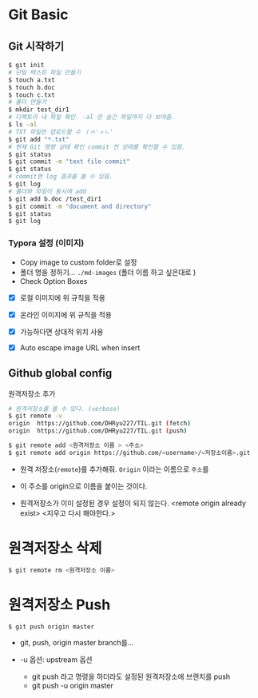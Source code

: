 # Git Basic

## Git 시작하기

```bash
$ git init
# 단일 텍스트 파일 만들기
$ touch a.txt
$ touch b.doc
$ touch c.txt
# 폴더 만들기
$ mkdir test_dir1
# 디렉토리 내 파일 확인. -al 은 숨긴 파일까지 다 보여줌.
$ ls -al
# TXT 파일만 업로드할 수 ㅣㅇ'ㅅㄴ'
$ git add "*.txt"
# 현재 Git 명령 상태 확인 commit 전 상태를 확인할 수 있음.
$ git status
$ git commit -m "text file commit"
$ git status
# commit한 log 결과를 볼 수 있음.
$ git log
# 폴더와 파일이 동시에 add
$ git add b.doc /test_dir1 
$ git commit -m "document and directory"
$ git status
$ git log
```

### Typora 설정 (이미지)

- Copy image to custom folder로 설정
- 폴더 명을 정하기... ```./md-images``` (폴더 이름 하고 싶은대로  )
-  Check Option Boxes
  - [x] 로컬 이미지에 위 규칙을 적용 
  - [x] 온라인 이미지에 위 규칙을 적용
  - [x] 가능하다면 상대적 위치 사용
  - [x] Auto escape image URL when insert



## Github global config

원격저장소 추가

```bash
# 원격저장소를 볼 수 있다. (verbose)
$ git remote -v
origin  https://github.com/DHRyu227/TIL.git (fetch)
origin  https://github.com/DHRyu227/TIL.git (push)
```

```bash
$ git remote add <원격저장소 이름 > <주소>
$ git remote add origin https://github.com/<username>/<저장소이름>.git
```

- 원격 저장소(```remote```)를 추가해줘. ```Origin``` 이라는 이름으로 ```주소```를
- 이 주소를 origin으로 이름을 붙이는 것이다.

- 원격저장소가 이미 설정된 경우 설정이 되지 않는다.  \<remote origin already exist\>
  <지우고 다시 해야한다.>

# 원격저장소 삭제

```bash
$ git remote rm <원격저장소 이름>
```



# 원격저장소 Push

```bash
$ git push origin master
```

- git, push, origin master branch를...

- -u 옵션: upstream 옵션
  - git push 라고 명령을 하더라도 설정된 원격저장소에 브랜치를 push
  - git push -u origin master